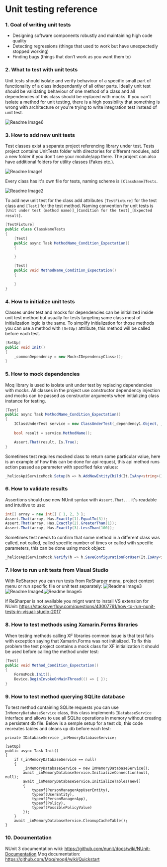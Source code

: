 # Unit testing reference

### 1. Goal of writing unit tests
* Designing software components robustly and maintaining high code quality
* Detecting regressions (things that used to work but have unexpectedly stopped working)
* Finding bugs (things that don’t work as you want them to)

### 2. What to test with unit tests

Unit tests should isolate and verify behaviour of a specific small part of functionality of a class independantly of all other parts. Ideally unit test should be validating behaviour of one method of a class and all dependencies of this class should be replaced with mocks. If you can't isolate a method for unit testing, there is a high possibility that something is wrong with architecture or you're trying to write integration test instead of unit test.

![Readme Image6](ReadmeImage6.png)

### 3. How to add new unit tests

Test classes exist a separate project referencing library under test. Tests project contains UnitTests folder with directories for different modules, add a new folder if you don't see your module/app there. The project can also have additional folders for utility classes (Fakes etc.).

![Readme Image1](ReadmeImage1.png)

Every class has it's own file for tests, naming scheme is ```[ClassName]Tests```.

![Readme Image2](ReadmeImage2.png)

To add new unit test for the class add attributes ```[TestFixture]``` for the test class and ```[Test]``` for the test method. Naming convention for unit tests is ```[Unit under test (method name)]_[Condition for the test]_[Expected result]```.
```C#
[TestFixture]
public class ClassNameTests
{
	[Test]
	public async Task MethodName_Condition_Expectation()
	{

	}

	[Test]
	public void MethodName_Condition_Expectation()
	{

	}
}
```

### 4. How to initialize unit tests

Classes under test and mocks for dependencies can be initialized inside unit test method but usually for tests targeting same class most of initialization logic is the same. To simplify initialization for those methods you can use a method with ```[SetUp]``` attribute, this method will be called before each test.
```C#
[SetUp]
public void Init()
{
	_commonDependency = new Mock<IDependencyClass>();
}
```

### 5. How to mock dependencies

Moq library is used to isolate unit under test by replacing dependencies with mocks. All classes in the project use constructor dependency injection and mocks can be passed as constructor arguments when initializing class instance for testing.

```C#
[Test]
public async Task MethodName_Condition_Expectation()
{
	IClassUnderTest service = new ClassUnderTest(_dependency1.Object, _dependency2.Object, _dependency3.Object);
	
	bool result = service.MethodName();

	Assert.That(result, Is.True);
}
```

Sometimes test requires mocked class to return some particular value, here is an example of how this can be done for api request, this api method runs action passed as parameter with specified fake values:
```C#
_heliosApiServiceMock.Setup(h => h.AddNewEntityChild(It.IsAny<string>(), It.IsAny<int>(), It.IsAny<int>(), It.IsAny<Action<ApiResponse<TreeElement>>>())).Callback((string name, int parentId, int typeId, Action<ApiResponse<TreeElement>> action) => action(new ApiResponse<TreeElement> { Response = new TreeElement() })).Returns(Task.FromResult<Object>(null));
```

### 6. How to validate results

Assertions should use new NUnit syntax with ```Assert.That...``` it's readable and intuitive to use:
```C#
int[] array = new int[] { 1, 2, 3 };
Assert.That(array, Has.Exactly(1).EqualTo(3));
Assert.That(array, Has.Exactly(2).GreaterThan(1));
Assert.That(array, Has.Exactly(3).LessThan(100));
```

Sometimes test needs to confirm that some method in a different class was called, not called, called specific number of times or called with specific parameters, this can be done using mock object:
```C#
_heliosApiServiceMock.Verify(h => h.SaveConfigurationForUser(It.IsAny<int>(), It.Is<SaveConfigurationForUserRequest>(s => s.ForCreate.Any(f => f.ApplicationId == 36))), Times.Once);
```

### 7. How to run unit tests from Visual Studio
With ReSharper you can run tests from ReSharper menu, project context menu or run specific file or unit test separately:
![Readme Image3](ReadmeImage3.png)![Readme Image4](ReadmeImage4.png)![Readme Image5](ReadmeImage5.png)

If ReSharper is not available you mignt want to install VS extension for NUnit: https://stackoverflow.com/questions/43007761/how-to-run-nunit-tests-in-visual-studio-2017

### 8. How to test methods using Xamarin.Forms libraries
When testing methods calling XF libraries common issue is that test fails with exception saying that Xamarin.Forms was not initialized. To fix this problem the test project contains a mock class for XF initialization it should be used before calling the method under test:
```C#
[Test]
public void Method_Condition_Expectation()
{
	FormsMock.Init();
	Device.BeginInvokeOnMainThread(() => { });
}
```

### 9. How to test method querying SQLite database
To test method containing SQLite requests you can use ```InMemoryDatabaseService``` class, this class implements ```IDatabaseService``` interface and allows to use all SQLite operations in memory without creating a persistent db file. Below is a semple setup for a test db, this code recreates tables and cleans up db before each test:

```
private IDatabaseService _inMemoryDatabaseService;

[SetUp]
public async Task Init()
{
	if (_inMemoryDatabaseService == null)
	{
		_inMemoryDatabaseService = new InMemoryDatabaseService();
		await _inMemoryDatabaseService.InitializeConnection(null, null);
		await _inMemoryDatabaseService.InitializeTables(new[]
		{
			typeof(PersonManagerAppUserEntity),
			typeof(UserEntity),
			typeof(PersonManagerApp),
			typeof(Policy),
			typeof(PossiblePolicyValue)
		});
	}
	await _inMemoryDatabaseService.CleanupCacheTable();
}
```

### 10. Documentation

NUnit 3 documentation wiki: https://github.com/nunit/docs/wiki/NUnit-Documentation
Moq documentation: https://github.com/Moq/moq4/wiki/Quickstart
